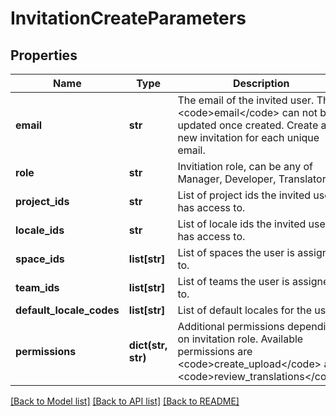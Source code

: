 # InvitationCreateParameters

## Properties
Name | Type | Description | Notes
------------ | ------------- | ------------- | -------------
**email** | **str** | The email of the invited user. The &lt;code&gt;email&lt;/code&gt; can not be updated once created. Create a new invitation for each unique email. | [optional] 
**role** | **str** | Invitiation role, can be any of Manager, Developer, Translator. | [optional] 
**project_ids** | **str** | List of project ids the invited user has access to. | [optional] 
**locale_ids** | **str** | List of locale ids the invited user has access to. | [optional] 
**space_ids** | **list[str]** | List of spaces the user is assigned to. | [optional] 
**team_ids** | **list[str]** | List of teams the user is assigned to. | [optional] 
**default_locale_codes** | **list[str]** | List of default locales for the user. | [optional] 
**permissions** | **dict(str, str)** | Additional permissions depending on invitation role. Available permissions are &lt;code&gt;create_upload&lt;/code&gt; and &lt;code&gt;review_translations&lt;/code&gt; | [optional] 

[[Back to Model list]](../README.md#documentation-for-models) [[Back to API list]](../README.md#documentation-for-api-endpoints) [[Back to README]](../README.md)


